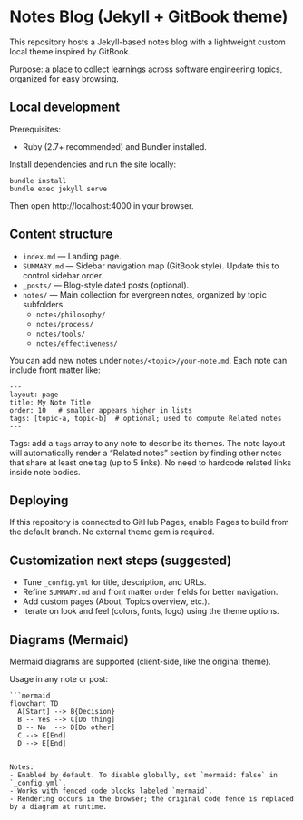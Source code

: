 # Notes Blog (Jekyll + GitBook theme)

This repository hosts a Jekyll-based notes blog with a lightweight custom local theme inspired by GitBook.

Purpose: a place to collect learnings across software engineering topics, organized for easy browsing.

## Local development

Prerequisites:
- Ruby (2.7+ recommended) and Bundler installed.

Install dependencies and run the site locally:

```
bundle install
bundle exec jekyll serve
```

Then open http://localhost:4000 in your browser.

## Content structure

- `index.md` — Landing page.
- `SUMMARY.md` — Sidebar navigation map (GitBook style). Update this to control sidebar order.
- `_posts/` — Blog-style dated posts (optional).
- `notes/` — Main collection for evergreen notes, organized by topic subfolders.
  - `notes/philosophy/`
  - `notes/process/`
  - `notes/tools/`
  - `notes/effectiveness/`

You can add new notes under `notes/<topic>/your-note.md`. Each note can include front matter like:

```
---
layout: page
title: My Note Title
order: 10   # smaller appears higher in lists
tags: [topic-a, topic-b]  # optional; used to compute Related notes
---
```

Tags: add a `tags` array to any note to describe its themes. The note layout will automatically render a “Related notes” section by finding other notes that share at least one tag (up to 5 links). No need to hardcode related links inside note bodies.

## Deploying

If this repository is connected to GitHub Pages, enable Pages to build from the default branch. No external theme gem is required.

## Customization next steps (suggested)

- Tune `_config.yml` for title, description, and URLs.
- Refine `SUMMARY.md` and front matter `order` fields for better navigation.
- Add custom pages (About, Topics overview, etc.).
- Iterate on look and feel (colors, fonts, logo) using the theme options.


## Diagrams (Mermaid)

Mermaid diagrams are supported (client-side, like the original theme).

Usage in any note or post:

```
```mermaid
flowchart TD
  A[Start] --> B{Decision}
  B -- Yes --> C[Do thing]
  B -- No  --> D[Do other]
  C --> E[End]
  D --> E[End]
```
```

Notes:
- Enabled by default. To disable globally, set `mermaid: false` in `_config.yml`.
- Works with fenced code blocks labeled `mermaid`.
- Rendering occurs in the browser; the original code fence is replaced by a diagram at runtime.
